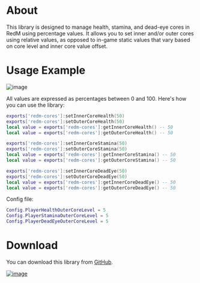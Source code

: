 # About

This library is designed to manage health, stamina, and dead-eye cores in RedM using percentage values. It allows you to set inner and/or outer cores using relative values, as opposed to in-game static values that vary based on core level and inner core value offset.


# Usage Example

![image](https://github.com/draobrehtom/redm-cores/assets/6503721/97f84374-e9aa-47c0-a6ac-bbdc65321610)


All values are expressed as percentages between 0 and 100. Here's how you can use the library:

```lua
exports['redm-cores']:setInnerCoreHealth(50)
exports['redm-cores']:setOuterCoreHealth(50)
local value = exports['redm-cores']:getInnerCoreHealth() -- 50
local value = exports['redm-cores']:getOuterCoreHealth() -- 50

exports['redm-cores']:setInnerCoreStamina(50)
exports['redm-cores']:setOuterCoreStamina(50)
local value = exports['redm-cores']:getInnerCoreStamina() -- 50
local value = exports['redm-cores']:getOuterCoreStamina() -- 50

exports['redm-cores']:setInnerCoreDeadEye(50)
exports['redm-cores']:setOuterCoreDeadEye(50)
local value = exports['redm-cores']:getInnerCoreDeadEye() -- 50
local value = exports['redm-cores']:getOuterCoreDeadEye() -- 50
```

Config file:
```lua
Config.PlayerHealthOuterCoreLevel = 5
Config.PlayerStaminaOuterCoreLevel = 5
Config.PlayerDeadEyeOuterCoreLevel = 5
```

# Download

You can download this library from [GitHub](https://github.com/draobrehtom/redm-cores).

[![image](https://github.com/draobrehtom/redm-cores/assets/6503721/8a01ef9e-802a-4ad1-9162-5dd62de5bf94)](https://lumanstudio.tebex.io/)

